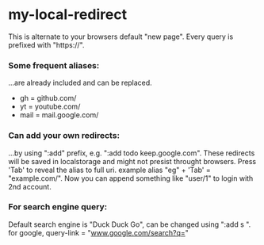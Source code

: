 # my-local-redirect

This is alternate to your browsers default "new page". Every query is prefixed with "https://".

### Some frequent aliases:
...are already included and can be replaced.
- gh = github.com/
- yt = youtube.com/
- mail = mail.google.com/

### Can add your own redirects:
...by using ":add" prefix, e.g. ":add todo keep.google.com". These redirects will be saved in localstorage and might not presist throught browsers. Press 'Tab' to reveal the alias to full uri.
example
alias "eg" + 'Tab' = "example.com/". Now you can append something like "user/1" to login with 2nd account.

### For search engine query:
Default search engine is "Duck Duck Go", can be changed using ":add s <query-link>".
for google, query-link = "www.google.com/search?q=<query-here>"
